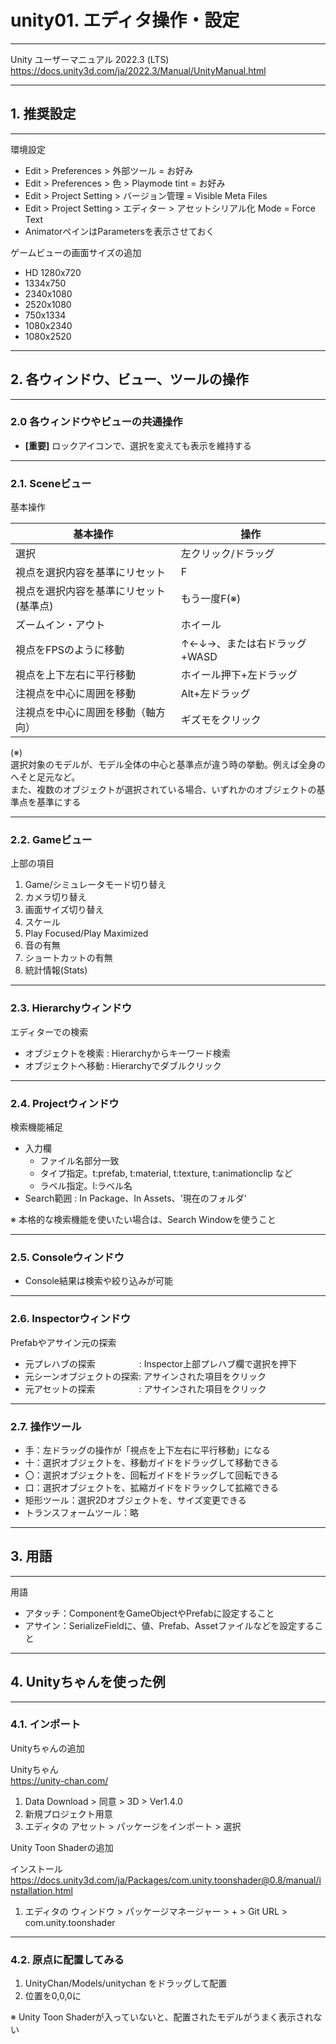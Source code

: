 # unity01. エディタ操作・設定
________________________________________
Unity ユーザーマニュアル 2022.3 (LTS)  
https://docs.unity3d.com/ja/2022.3/Manual/UnityManual.html
________________________________________
## 1. 推奨設定
________________________________________
環境設定

- Edit > Preferences > 外部ツール = お好み
- Edit > Preferences > 色 > Playmode tint = お好み
- Edit > Project Setting > バージョン管理 = Visible Meta Files
- Edit > Project Setting > エディター > アセットシリアル化 Mode = Force Text
- AnimatorペインはParametersを表示させておく

ゲームビューの画面サイズの追加

- HD 1280x720
- 1334x750
- 2340x1080
- 2520x1080
- 750x1334
- 1080x2340
- 1080x2520

________________________________________
## 2. 各ウィンドウ、ビュー、ツールの操作
________________________________________
### 2.0 各ウィンドウやビューの共通操作

- **[重要]** ロックアイコンで、選択を変えても表示を維持する

________________________________________
### 2.1. Sceneビュー

基本操作


基本操作                              |操作
--------------------------------------|--------------------
選択                                  |左クリック/ドラッグ
視点を選択内容を基準にリセット        |F
視点を選択内容を基準にリセット(基準点)|もう一度F(※)
ズームイン・アウト                    |ホイール
視点をFPSのように移動                 |↑←↓→、または右ドラッグ+WASD
視点を上下左右に平行移動              |ホイール押下+左ドラッグ
注視点を中心に周囲を移動              |Alt+左ドラッグ
注視点を中心に周囲を移動（軸方向）    |ギズモをクリック

(※)  
選択対象のモデルが、モデル全体の中心と基準点が違う時の挙動。例えば全身のへそと足元など。  
また、複数のオブジェクトが選択されている場合、いずれかのオブジェクトの基準点を基準にする

________________________________________
### 2.2. Gameビュー

上部の項目

1. Game/シミュレータモード切り替え
2. カメラ切り替え
3. 画面サイズ切り替え
4. スケール
5. Play Focused/Play Maximized
6. 音の有無
7. ショートカットの有無
8. 統計情報(Stats)

________________________________________
### 2.3. Hierarchyウィンドウ

エディターでの検索

- オブジェクトを検索       : Hierarchyからキーワード検索
- オブジェクトへ移動       : Hierarchyでダブルクリック

________________________________________
### 2.4. Projectウィンドウ

検索機能補足

- 入力欄
    - ファイル名部分一致
    - タイプ指定。t:prefab, t:material, t:texture, t:animationclip など
    - ラベル指定。l:ラベル名
- Search範囲 : In Package、In Assets、'現在のフォルダ'

※ 本格的な検索機能を使いたい場合は、Search Windowを使うこと

________________________________________
### 2.5. Consoleウィンドウ

- Console結果は検索や絞り込みが可能

________________________________________
### 2.6. Inspectorウィンドウ

Prefabやアサイン元の探索

- 元プレハブの探索　　　　　: Inspector上部プレハブ欄で選択を押下
- 元シーンオブジェクトの探索: アサインされた項目をクリック
- 元アセットの探索　　　　　: アサインされた項目をクリック

________________________________________
### 2.7. 操作ツール

- 手：左ドラッグの操作が「視点を上下左右に平行移動」になる
- 十：選択オブジェクトを、移動ガイドをドラッグして移動できる
- 〇：選択オブジェクトを、回転ガイドをドラッグして回転できる
- 口：選択オブジェクトを、拡縮ガイドをドラックして拡縮できる
- 矩形ツール：選択2Dオブジェクトを、サイズ変更できる
- トランスフォームツール：略

________________________________________
## 3. 用語
________________________________________
用語

- アタッチ：ComponentをGameObjectやPrefabに設定すること
- アサイン：SerializeFieldに、値、Prefab、Assetファイルなどを設定すること

________________________________________
## 4. Unityちゃんを使った例
________________________________________
### 4.1. インポート

Unityちゃんの追加

Unityちゃん  
https://unity-chan.com/

1. Data Download > 同意 > 3D > Ver1.4.0
2. 新規プロジェクト用意
3. エディタの アセット > パッケージをインポート > 選択

Unity Toon Shaderの追加

インストール  
https://docs.unity3d.com/ja/Packages/com.unity.toonshader@0.8/manual/installation.html

1. エディタの ウィンドウ > パッケージマネージャー > + > Git URL > com.unity.toonshader

________________________________________
### 4.2. 原点に配置してみる

1. UnityChan/Models/unitychan をドラッグして配置
2. 位置を0,0,0に

※ Unity Toon Shaderが入っていないと、配置されたモデルがうまく表示されない